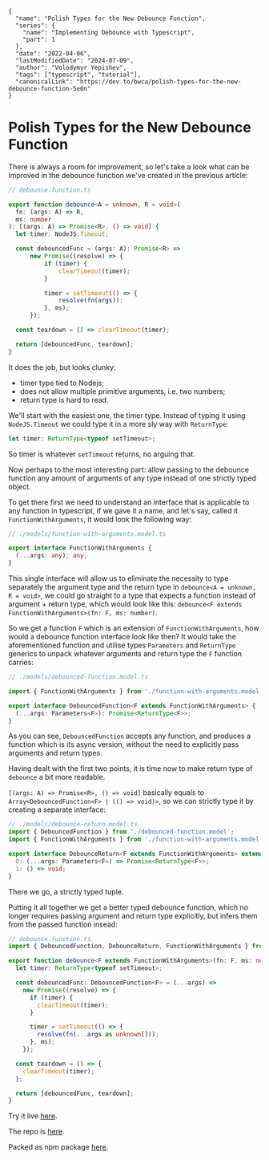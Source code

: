 ```ic-metadata
{
  "name": "Polish Types for the New Debounce Function",
  "series": {
    "name": "Implementing Debounce with Typescript",
    "part": 1
  },
  "date": "2022-04-06",
  "lastModifiedDate": "2024-07-09",
  "author": "Volodymyr Yepishev",
  "tags": ["typescript", "tutorial"],
  "canonicalLink": "https://dev.to/bwca/polish-types-for-the-new-debounce-function-5e0n"
}
```

# Polish Types for the New Debounce Function

There is always a room for improvement, so let's take a look what can be improved in the debounce function we've created in the previous article:

```typescript
// debounce.function.ts

export function debounce<A = unknown, R = void>(
  fn: (args: A) => R,
  ms: number
): [(args: A) => Promise<R>, () => void] {
  let timer: NodeJS.Timeout;

  const debouncedFunc = (args: A): Promise<R> =>
      new Promise((resolve) => {
          if (timer) {
              clearTimeout(timer);
          }

          timer = setTimeout(() => {
              resolve(fn(args));
          }, ms);
      });

  const teardown = () => clearTimeout(timer);

  return [debouncedFunc, teardown];
}
```

It does the job, but looks clunky:
- timer type tied to Nodejs;
- does not allow multiple primitive arguments, i.e. two numbers;
- return type is hard to read.

We'll start with the easiest one, the timer type. Instead of typing it using `NodeJS.Timeout` we could type it in a more sly way with `ReturnType`:

```typescript
let timer: ReturnType<typeof setTimeout>;
```

So timer is whatever `setTimeout` returns, no arguing that.

Now perhaps to the most interesting part: allow passing to the debounce function any amount of arguments of any type instead of one strictly typed object.

To get there first we need to understand an interface that is applicable to any function in typescript, if we gave it a name, and let's say, called it `FunctionWithArguments`, it would look the following way:

```typescript
// ./models/function-with-arguments.model.ts

export interface FunctionWithArguments {
  (...args: any): any;
}
```

This single interface will allow us to eliminate the necessity to type separately the argument type and the return type in `debounce<A = unknown, R = void>`, we could go straight to a type that expects a function instead of argument + return type, which would look like this: `debounce<F extends FunctionWithArguments>(fn: F, ms: number)`.

So we get a function `F` which is an extension of `FunctionWithArguments`, how would a debounce function interface look like then? It would take the aforementioned function and utilise types `Parameters` and `ReturnType` generics to unpack whatever arguments and return type the `F` function carries:

```typescript
// ./models/debounced-function.model.ts

import { FunctionWithArguments } from './function-with-arguments.model';

export interface DebouncedFunction<F extends FunctionWithArguments> {
  (...args: Parameters<F>): Promise<ReturnType<F>>;
}
```
As you can see, `DebouncedFunction` accepts any function, and produces a function which is its async version, without the need to explicitly pass arguments and return types.

Having dealt with the first two points, it is time now to make return type of `debounce` a bit more readable.

`[(args: A) => Promise<R>, () => void]` basically equals to `Array<DebouncedFunction<F> | (() => void)>`, so we can strictly type it by creating a separate interface:

```typescript
// ./models/debounce-return.model.ts
import { DebouncedFunction } from './debounced-function.model';
import { FunctionWithArguments } from './function-with-arguments.model';

export interface DebounceReturn<F extends FunctionWithArguments> extends Array<DebouncedFunction<F> | (() => void)> {
  0: (...args: Parameters<F>) => Promise<ReturnType<F>>;
  1: () => void;
}
```

There we go, a strictly typed tuple.

Putting it all together we get a better typed debounce function, which no longer requires passing argument and return type explicitly, but infers them from the passed function insead:

```typescript
// debounce.function.ts
import { DebouncedFunction, DebounceReturn, FunctionWithArguments } from './models';

export function debounce<F extends FunctionWithArguments>(fn: F, ms: number): DebounceReturn<F> {
  let timer: ReturnType<typeof setTimeout>;

  const debouncedFunc: DebouncedFunction<F> = (...args) =>
    new Promise((resolve) => {
      if (timer) {
        clearTimeout(timer);
      }

      timer = setTimeout(() => {
        resolve(fn(...args as unknown[]));
      }, ms);
    });

  const teardown = () => {
    clearTimeout(timer);
  };

  return [debouncedFunc, teardown];
}
```

Try it live [here](https://www.typescriptlang.org/play?#code/JYOwLgpgTgZghgYwgAgGIFcQLMA9iAdWDAAsBBKAc3QFsJwBnZAbwChlkAKAOl7ioYAuZHBABPAJTDRYgNysAvq1ahIsRCgAiEAEa5MSACYYsOfAB5UyCAA9IIQ0xPY8hYuSq16YBgD4W7Fy83PyUQsgACvxwdGoMlr5SkVC4NMAMEOYAShBg6FAgACpiAA6ZqL6+8koq4NDwSMjaegYQOXkFltZ29I5oBmZupBTUdIz+tvZ9FFBwYubN+lgQxgOuCcgAPlycEsgAvP4AbrjAhhL+bBwADMI8fALCUbOx0PEVe4fJqemZ7flFUrlSryDgARjun2Op0M1WUMDW+GQhl0SyQXUmvSciKGHlG3j8nBgIGEqAANMgaOEQLQdNAkotWv9OhUAhwADa5ZA4OhQYTMwFlcxgIG4GDIDJgQrAOj6MBVZQcBD4BhgZGo1qrLDCRnLLUuCys-ZBB5hKGBDggCAAd2+aQynE4UAgDFw7KOEChbI4PuA4s4PPp3p9PoQnP40tl6DAAZl9NBIeQNUT3LjUAOEtykYgcsdXquKeQztd7ogRJA9xCAhETEwAGsQLhrSAANoAXQkEgTIYUFKpXYtSYHgWVIFV3Ig-EMTZAGd2B0ug7Dk6g2dzgagA44CnkgWdHVnLZRLT1zgpkCnM7bcNYo-HcEMhjnIAhyBpNDpUApIAATMJ35+XovsgADUb4-rud5qkeGp6mQj5thmx5omWD6GBSYLXNcw4wLg6acJyao2Bm1yyMgxHmMgmGkeRIEgXsBbIZq8GGJwYIUj+EjcKQ9CcHeboQNw7K4JQEiKEAA).

The repo is [here](https://github.com/Bwca/merry-solutions__debounce).

Packed as npm package [here](https://www.npmjs.com/package/@merry-solutions/debounce).